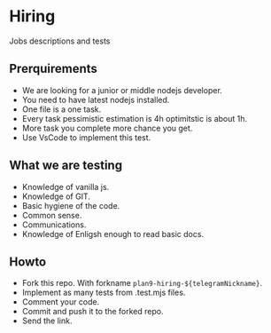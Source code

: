 # Hiring

Jobs descriptions and tests

## Prerquirements

-   We are looking for a junior or middle nodejs developer.
-   You need to have latest nodejs installed.
-   One file is a one task.
-   Every task pessimistic estimation is 4h optimitstic is about 1h.
-   More task you complete more chance you get.
-   Use VsCode to implement this test.

## What we are testing

-   Knowledge of vanilla js.
-   Knowledge of GIT.
-   Basic hygiene of the code.
-   Common sense.
-   Communications.
-   Knowledge of Enligsh enough to read basic docs.

## Howto

-   Fork this repo. With forkname `plan9-hiring-${telegramNickname}`.
-   Implement as many tests from .test.mjs files.
-   Comment your code.
-   Commit and push it to the forked repo.
-   Send the link.
